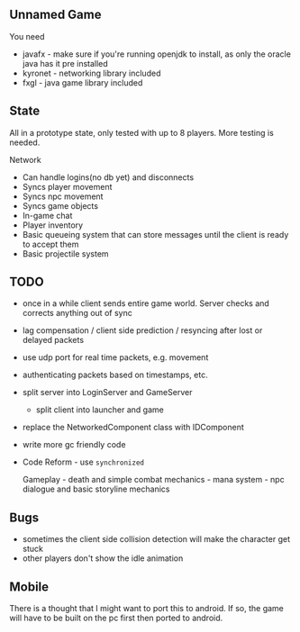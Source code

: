Unnamed Game
----

You need
- javafx - make sure if you're running openjdk to install, as only the oracle java has it pre installed
- kyronet - networking library included
- fxgl - java game library included


State
----
All in a prototype state, only tested with up to 8 players. More testing is needed.

Network
- Can handle logins(no db yet) and disconnects
- Syncs player movement
- Syncs npc movement
- Syncs game objects
- In-game chat
- Player inventory
- Basic queueing system that can store messages until the client is ready to accept them
- Basic projectile system


TODO
----
- once in a while client sends entire game world. Server checks and corrects anything out of sync
- lag compensation / client side prediction / resyncing after lost or delayed packets
- use udp port for real time packets, e.g. movement
- authenticating packets based on timestamps, etc.
- split server into LoginServer and GameServer
    - split client into launcher and game
- replace the NetworkedComponent class with IDComponent
- write more gc friendly code
- Code Reform - use `synchronized`

    Gameplay
        - death and simple combat mechanics
        - mana system
        - npc dialogue and basic storyline mechanics

Bugs
----
- sometimes the client side collision detection will make the character get stuck
- other players don't show the idle animation


Mobile
----
There is a thought that I might want to port this to android. If so, the game will have to be built on the pc first then ported to android.
